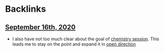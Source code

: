 
# Backlinks
## [September 16th, 2020](<September 16th, 2020.md>)
- I also have not too much clear about the goal of [chemistry session](<chemistry session.md>). This leads me to stay on the point and expand it in [open direction](<open direction.md>)

